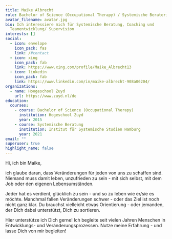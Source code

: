 ```yaml
---
title: Maike Albrecht
role: Bachelor of Science (Occupational Therapy) / Systemische Beraterin
avatar_filename: avatar.jpg
bio: Ich interessiere mich für Systemische Beratung, Coaching und
  Teamentwicklung/ Supervision
interests: []
social:
  - icon: envelope
    icon_pack: fas
    link: /#contact
  - icon: xing
    icon_pack: fab
    link: https://www.xing.com/profile/Maike_Albrecht13
  - icon: linkedin
    icon_pack: fab
    link: https://www.linkedin.com/in/maike-albrecht-908a06204/
organizations:
  - name: Hoogeschool Zuyd
    url: https://www.zuyd.nl/de
education:
  courses:
    - course: Bachelor of Science (Occupational Therapy)
      institution: Hogeschool Zuyd
      year: 2015
    - course: Systemische Beratung
      institution: Institut für Systemische Studien Hamburg
      year: 2021
email: ""
superuser: true
highlight_name: false
---
```

Hi, ich bin Maike,

ich glaube daran, dass Veränderungen für jeden von uns zu schaffen sind. Niemand muss damit leben, unzufrieden zu sein - mit sich selbst, mit dem Job oder den eigenen Lebensumständen.

Jeder hat es verdient, glücklich zu sein - und so zu leben wie er/sie es möchte. Manchmal fallen Veränderungen schwer - oder das Ziel ist noch nicht ganz klar. Du brauchst vielleicht etwas Orientierung - oder jemanden, der Dich dabei unterstützt, Dich zu sortieren.

Hier unterstütze ich Dich gerne! Ich begleite seit vielen Jahren Menschen in Entwicklungs- und Veränderungsprozessen. Nutze meine Erfahrung - und lasse Dich von mir begleiten!